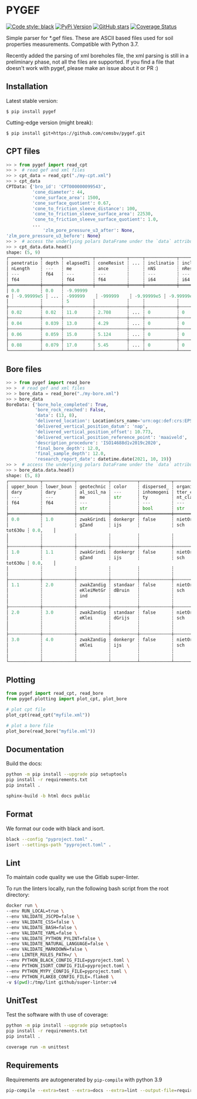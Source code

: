 # PYGEF

[![Code style: black](https://img.shields.io/badge/code%20style-black-000000.svg)](https://github.com/ambv/black)
[![PyPi Version](https://img.shields.io/pypi/v/pygef.svg)](https://pypi.org/project/pygef)
[![GitHub stars](https://img.shields.io/github/stars/ritchie46/pygef.svg?logo=github&label=Stars&logoColor=white)](https://github.com/ritchie46/pygef)
[![Coverage Status](https://coveralls.io/repos/github/ritchie46/pygef/badge.svg?branch=master)](https://coveralls.io/github/ritchie46/pygef?branch=code-coverage)

Simple parser for \*.gef files. These are ASCII based files used for soil properties measurements.
Compatible with Python 3.7.

Recently added the parsing of xml boreholes file, the xml parsing is still in a preliminary phase,
not all the files are supported. If you find a file that doesn't work with pygef, please make an issue about it or PR :)

## Installation

Latest stable version:

`$ pip install pygef`

Cutting-edge version (might break):

`$ pip install git+https://github.com/cemsbv/pygef.git`

## CPT files

```python
>> > from pygef import read_cpt
>> >  # read gef and xml files
>> > cpt_data = read_cpt("./my-cpt.xml")
>> > cpt_data
CPTData: {'bro_id': 'CPT000000099543',
          'cone_diameter': 44,
          'cone_surface_area': 1500,
          'cone_surface_quotient': 0.67,
          'cone_to_friction_sleeve_distance': 100,
          'cone_to_friction_sleeve_surface_area': 22530,
          'cone_to_friction_sleeve_surface_quotient': 1.0,
          ...
              'zlm_pore_pressure_u3_after': None,
'zlm_pore_pressure_u3_before': None}
>> >  # access the underlying polars DataFrame under the `data` attribute
>> > cpt_data.data.head()
shape: (5, 9)
┌────────────┬───────┬───────────┬────────────┬─────┬────────────┬────────────┬────────────┬────────────┐
│ penetratio ┆ depth ┆ elapsedTi ┆ coneResist ┆ ... ┆ inclinatio ┆ inclinatio ┆ localFrict ┆ frictionRa │
│ nLength    ┆ ---   ┆ me        ┆ ance       ┆     ┆ nNS        ┆ nResultant ┆ ion        ┆ tio        │
│ ---        ┆ f64   ┆ ---       ┆ ---        ┆     ┆ ---        ┆ ---        ┆ ---        ┆ ---        │
│ f64        ┆       ┆ f64       ┆ f64        ┆     ┆ i64        ┆ i64        ┆ f64        ┆ f64        │
╞════════════╪═══════╪═══════════╪════════════╪═════╪════════════╪════════════╪════════════╪════════════╡
│ 0.0        ┆ 0.0   ┆ -9.99999
e ┆ -9.99999e5 ┆ ... ┆ -999999    ┆ -999999    ┆ -9.99999e5 ┆ -9.99999e5 │
│            ┆       ┆ 5         ┆            ┆     ┆            ┆            ┆            ┆            │
├╌╌╌╌╌╌╌╌╌╌╌╌┼╌╌╌╌╌╌╌┼╌╌╌╌╌╌╌╌╌╌╌┼╌╌╌╌╌╌╌╌╌╌╌╌┼╌╌╌╌╌┼╌╌╌╌╌╌╌╌╌╌╌╌┼╌╌╌╌╌╌╌╌╌╌╌╌┼╌╌╌╌╌╌╌╌╌╌╌╌┼╌╌╌╌╌╌╌╌╌╌╌╌┤
│ 0.02       ┆ 0.02  ┆ 11.0      ┆ 2.708      ┆ ... ┆ 0          ┆ 0          ┆ 0.03       ┆ 0.6        │
├╌╌╌╌╌╌╌╌╌╌╌╌┼╌╌╌╌╌╌╌┼╌╌╌╌╌╌╌╌╌╌╌┼╌╌╌╌╌╌╌╌╌╌╌╌┼╌╌╌╌╌┼╌╌╌╌╌╌╌╌╌╌╌╌┼╌╌╌╌╌╌╌╌╌╌╌╌┼╌╌╌╌╌╌╌╌╌╌╌╌┼╌╌╌╌╌╌╌╌╌╌╌╌┤
│ 0.04       ┆ 0.039 ┆ 13.0      ┆ 4.29       ┆ ... ┆ 0          ┆ 0          ┆ 0.039      ┆ 0.8        │
├╌╌╌╌╌╌╌╌╌╌╌╌┼╌╌╌╌╌╌╌┼╌╌╌╌╌╌╌╌╌╌╌┼╌╌╌╌╌╌╌╌╌╌╌╌┼╌╌╌╌╌┼╌╌╌╌╌╌╌╌╌╌╌╌┼╌╌╌╌╌╌╌╌╌╌╌╌┼╌╌╌╌╌╌╌╌╌╌╌╌┼╌╌╌╌╌╌╌╌╌╌╌╌┤
│ 0.06       ┆ 0.059 ┆ 15.0      ┆ 5.124      ┆ ... ┆ 0          ┆ 0          ┆ 0.045      ┆ 0.9        │
├╌╌╌╌╌╌╌╌╌╌╌╌┼╌╌╌╌╌╌╌┼╌╌╌╌╌╌╌╌╌╌╌┼╌╌╌╌╌╌╌╌╌╌╌╌┼╌╌╌╌╌┼╌╌╌╌╌╌╌╌╌╌╌╌┼╌╌╌╌╌╌╌╌╌╌╌╌┼╌╌╌╌╌╌╌╌╌╌╌╌┼╌╌╌╌╌╌╌╌╌╌╌╌┤
│ 0.08       ┆ 0.079 ┆ 17.0      ┆ 5.45       ┆ ... ┆ 0          ┆ 0          ┆ 0.049      ┆ 1.0        │
└────────────┴───────┴───────────┴────────────┴─────┴────────────┴────────────┴────────────┴────────────┘
```

## Bore files

```python
>> > from pygef import read_bore
>> >  # read gef and xml files
>> > bore_data = read_bore("./my-bore.xml")
>> > bore_data
BoreData: {'bore_hole_completed': True,
           'bore_rock_reached': False,
           'data': (13, 8),
           'delivered_location': Location(srs_name='urn:ogc:def:crs:EPSG::28992', x=158322.139, y=444864.706),
           'delivered_vertical_position_datum': 'nap',
           'delivered_vertical_position_offset': 10.773,
           'delivered_vertical_position_reference_point': 'maaiveld',
           'description_procedure': 'ISO14688d1v2019c2020',
           'final_bore_depth': 12.0,
           'final_sample_depth': 12.0,
           'research_report_date': datetime.date(2021, 10, 19)}
>> >  # access the underlying polars DataFrame under the `data` attribute
>> > bore_data.data.head()
shape: (5, 8)
┌────────────┬────────────┬────────────┬──────────┬────────────┬────────────┬────────────┬─────────┐
│ upper_boun ┆ lower_boun ┆ geotechnic ┆ color    ┆ dispersed_ ┆ organic_ma ┆ sand_media ┆ soil_di │
│ dary       ┆ dary       ┆ al_soil_na ┆ ---      ┆ inhomogeni ┆ tter_conte ┆ n_class    ┆ st      │
│ ---        ┆ ---        ┆ me         ┆ str      ┆ ty         ┆ nt_class   ┆ ---        ┆ ---     │
│ f64        ┆ f64        ┆ ---        ┆          ┆ ---        ┆ ---        ┆ str        ┆ list[f6 │
│            ┆            ┆ str        ┆          ┆ bool       ┆ str        ┆            ┆ 4]      │
╞════════════╪════════════╪════════════╪══════════╪════════════╪════════════╪════════════╪═════════╡
│ 0.0        ┆ 1.0        ┆ zwakGrindi ┆ donkergr ┆ false      ┆ nietOrgani ┆ middelgrof ┆ [0.2,   │
│            ┆            ┆ gZand      ┆ ijs      ┆            ┆ sch        ┆ 420
tot630u ┆ 0.0,    │
│            ┆            ┆            ┆          ┆            ┆            ┆ m          ┆ ...     │
│            ┆            ┆            ┆          ┆            ┆            ┆            ┆ 0.0]    │
├╌╌╌╌╌╌╌╌╌╌╌╌┼╌╌╌╌╌╌╌╌╌╌╌╌┼╌╌╌╌╌╌╌╌╌╌╌╌┼╌╌╌╌╌╌╌╌╌╌┼╌╌╌╌╌╌╌╌╌╌╌╌┼╌╌╌╌╌╌╌╌╌╌╌╌┼╌╌╌╌╌╌╌╌╌╌╌╌┼╌╌╌╌╌╌╌╌╌┤
│ 1.0        ┆ 1.1        ┆ zwakGrindi ┆ donkergr ┆ false      ┆ nietOrgani ┆ middelgrof ┆ [0.2,   │
│            ┆            ┆ gZand      ┆ ijs      ┆            ┆ sch        ┆ 420
tot630u ┆ 0.0,    │
│            ┆            ┆            ┆          ┆            ┆            ┆ m          ┆ ...     │
│            ┆            ┆            ┆          ┆            ┆            ┆            ┆ 0.0]    │
├╌╌╌╌╌╌╌╌╌╌╌╌┼╌╌╌╌╌╌╌╌╌╌╌╌┼╌╌╌╌╌╌╌╌╌╌╌╌┼╌╌╌╌╌╌╌╌╌╌┼╌╌╌╌╌╌╌╌╌╌╌╌┼╌╌╌╌╌╌╌╌╌╌╌╌┼╌╌╌╌╌╌╌╌╌╌╌╌┼╌╌╌╌╌╌╌╌╌┤
│ 1.1        ┆ 2.0        ┆ zwakZandig ┆ standaar ┆ false      ┆ nietOrgani ┆ null       ┆ [0.0,   │
│            ┆            ┆ eKleiMetGr ┆ dBruin   ┆            ┆ sch        ┆            ┆ 0.1,    │
│            ┆            ┆ ind        ┆          ┆            ┆            ┆            ┆ ...     │
│            ┆            ┆            ┆          ┆            ┆            ┆            ┆ 0.0]    │
├╌╌╌╌╌╌╌╌╌╌╌╌┼╌╌╌╌╌╌╌╌╌╌╌╌┼╌╌╌╌╌╌╌╌╌╌╌╌┼╌╌╌╌╌╌╌╌╌╌┼╌╌╌╌╌╌╌╌╌╌╌╌┼╌╌╌╌╌╌╌╌╌╌╌╌┼╌╌╌╌╌╌╌╌╌╌╌╌┼╌╌╌╌╌╌╌╌╌┤
│ 2.0        ┆ 3.0        ┆ zwakZandig ┆ standaar ┆ false      ┆ nietOrgani ┆ null       ┆ [0.0,   │
│            ┆            ┆ eKlei      ┆ dGrijs   ┆            ┆ sch        ┆            ┆ 0.0,    │
│            ┆            ┆            ┆          ┆            ┆            ┆            ┆ ...     │
│            ┆            ┆            ┆          ┆            ┆            ┆            ┆ 0.0]    │
├╌╌╌╌╌╌╌╌╌╌╌╌┼╌╌╌╌╌╌╌╌╌╌╌╌┼╌╌╌╌╌╌╌╌╌╌╌╌┼╌╌╌╌╌╌╌╌╌╌┼╌╌╌╌╌╌╌╌╌╌╌╌┼╌╌╌╌╌╌╌╌╌╌╌╌┼╌╌╌╌╌╌╌╌╌╌╌╌┼╌╌╌╌╌╌╌╌╌┤
│ 3.0        ┆ 4.0        ┆ zwakZandig ┆ donkergr ┆ false      ┆ nietOrgani ┆ null       ┆ [0.0,   │
│            ┆            ┆ eKlei      ┆ ijs      ┆            ┆ sch        ┆            ┆ 0.0,    │
│            ┆            ┆            ┆          ┆            ┆            ┆            ┆ ...     │
│            ┆            ┆            ┆          ┆            ┆            ┆            ┆ 0.0]    │
└────────────┴────────────┴────────────┴──────────┴────────────┴────────────┴────────────┴─────────┘

```

## Plotting

```python
from pygef import read_cpt, read_bore
from pygef.plotting import plot_cpt, plot_bore

# plot cpt file
plot_cpt(read_cpt("myfile.xml"))

# plot a bore file
plot_bore(read_bore("myfile.xml"))
```

## Documentation

Build the docs:

```bash
python -m pip install --upgrade pip setuptools
pip install -r requirements.txt
pip install .

sphinx-build -b html docs public
```

## Format

We format our code with black and isort.

```bash
black --config "pyproject.toml" .
isort --settings-path "pyproject.toml" .
```

## Lint

To maintain code quality we use the Gitlab super-linter.

To run the linters locally, run the following bash script from the root directory:

```bash
docker run \
--env RUN_LOCAL=true \
--env VALIDATE_JSCPD=false \
--env VALIDATE_CSS=false \
--env VALIDATE_BASH=false \
--env VALIDATE_YAML=false \
--env VALIDATE_PYTHON_PYLINT=false \
--env VALIDATE_NATURAL_LANGUAGE=false \
--env VALIDATE_MARKDOWN=false \
--env LINTER_RULES_PATH=/ \
--env PYTHON_BLACK_CONFIG_FILE=pyproject.toml \
--env PYTHON_ISORT_CONFIG_FILE=pyproject.toml \
--env PYTHON_MYPY_CONFIG_FILE=pyproject.toml \
--env PYTHON_FLAKE8_CONFIG_FILE=.flake8 \
-v $(pwd):/tmp/lint github/super-linter:v4
```

## UnitTest

Test the software with th use of coverage:

```bash
python -m pip install --upgrade pip setuptools
pip install -r requirements.txt
pip install .

coverage run -m unittest
```

## Requirements

Requirements are autogenerated by `pip-compile` with python 3.9

```bash
pip-compile --extra=test --extra=docs --extra=lint --output-file=requirements.txt pyproject.toml
```
